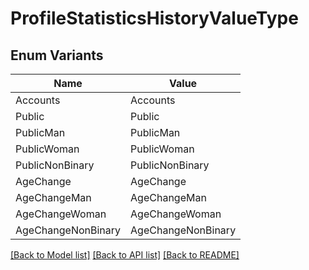 # ProfileStatisticsHistoryValueType

## Enum Variants

| Name | Value |
|---- | -----|
| Accounts | Accounts |
| Public | Public |
| PublicMan | PublicMan |
| PublicWoman | PublicWoman |
| PublicNonBinary | PublicNonBinary |
| AgeChange | AgeChange |
| AgeChangeMan | AgeChangeMan |
| AgeChangeWoman | AgeChangeWoman |
| AgeChangeNonBinary | AgeChangeNonBinary |


[[Back to Model list]](../README.md#documentation-for-models) [[Back to API list]](../README.md#documentation-for-api-endpoints) [[Back to README]](../README.md)


